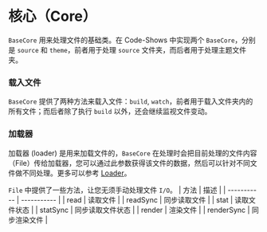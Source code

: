 # 核心（Core）

`BaseCore` 用来处理文件的基础类。在 Code-Shows 中实现两个 `BaseCore`，分别是 `source` 和 `theme`，前者用于处理 `source` 文件夹，而后者用于处理主题文件夹。

### 载入文件

`BaseCore` 提供了两种方法来载入文件：`build`, `watch`，前者用于载入文件夹内的所有文件；而后者除了执行 `build` 以外，还会继续监视文件变动。

### 加载器
加载器 (loader) 是用来加载文件的，`BaseCore` 在处理时会把目前处理的文件内容（File）传给加载器，您可以通过此参数获得该文件的数据，然后可以针对不同文件做不同处理。更多可以参考 [Loader](/plugin/loader)。

`File` 中提供了一些方法，让您无须手动处理文件 `I/O`。
| 方法 | 描述 |
| ----------- | ----------- |
| read | 读取文件 |
| readSync | 同步读取文件 |
| stat | 读取文件状态 |
| statSync | 同步读取文件状态 |
| render | 渲染文件 |
| renderSync | 同步渲染文件 |
